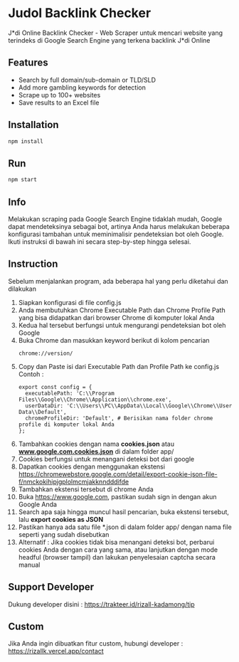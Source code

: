 # Judol Backlink Checker
J\*di Online Backlink Checker - Web Scraper untuk mencari website yang terindeks di Google Search Engine yang terkena backlink J\*di Online

## Features
- Search by full domain/sub-domain or TLD/SLD
- Add more gambling keywords for detection
- Scrape up to 100+ websites
- Save results to an Excel file

## Installation 
```bash npm2yarn
npm install
```

## Run
```bash npm2yarn
npm start
```

## Info
Melakukan scraping pada Google Search Engine tidaklah mudah, Google dapat mendeteksinya sebagai bot, artinya Anda harus melakukan beberapa konfigurasi tambahan untuk meminimalisir pendeteksian bot oleh Google. </b>
Ikuti instruksi di bawah ini secara step-by-step hingga selesai.

## Instruction
Sebelum menjalankan program, ada beberapa hal yang perlu diketahui dan dilakukan
1. Siapkan konfigurasi di file config.js
2. Anda membutuhkan Chrome Executable Path dan Chrome Profile Path yang bisa didapatkan dari browser Chrome di komputer lokal Anda
3. Kedua hal tersebut berfungsi untuk mengurangi pendeteksian bot oleh Google
4. Buka Chrome dan masukkan keyword berikut di kolom pencarian
   ```
   chrome://version/
   ```
5. Copy dan Paste isi dari Executable Path dan Profile Path ke config.js </br>
   Contoh :
   ```
   export const config = {
     executablePath: 'C:\\Program Files\\Google\\Chrome\\Application\\chrome.exe',
     userDataDir: 'C:\\Users\\PC\\AppData\\Local\\Google\\Chrome\\User Data\\Default', 
     chromeProfileDir: 'Default', # Berisikan nama folder chrome profile di komputer lokal Anda
   };
7. Tambahkan cookies dengan nama <b>cookies.json</b> atau <b>www.google.com.cookies.json</b> di dalam folder app/
8. Cookies berfungsi untuk menangani deteksi bot dari google
9. Dapatkan cookies dengan menggunakan ekstensi https://chromewebstore.google.com/detail/export-cookie-json-file-f/nmckokihipjgplolmcmjakknndddifde
10. Tambahkan ekstensi tersebut di chrome Anda
11. Buka https://www.google.com, pastikan sudah sign in dengan akun Google Anda
12. Search apa saja hingga muncul hasil pencarian, buka ekstensi tersebut, lalu <b>export cookies as JSON</b>
13. Pastikan hanya ada satu file *.json di dalam folder app/ dengan nama file seperti yang sudah disebutkan
14. Alternatif : Jika cookies tidak bisa menangani deteksi bot, perbarui cookies Anda dengan cara yang sama, atau lanjutkan dengan mode headful (browser tampil) dan lakukan penyelesaian captcha secara manual
    
## Support Developer
Dukung developer disini : https://trakteer.id/rizall-kadamong/tip

## Custom
Jika Anda ingin dibuatkan fitur custom, hubungi developer : https://rizallk.vercel.app/contact
